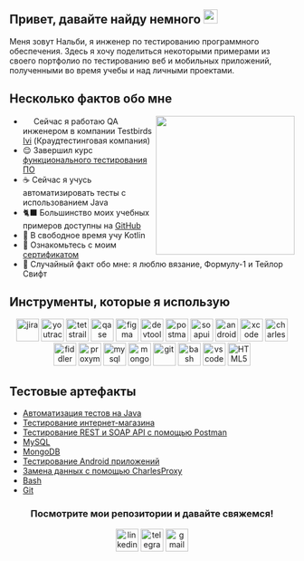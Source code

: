 <h2>Привет, давайте найду немного <img src="https://em-content.zobj.net/source/microsoft-teams/363/lady-beetle_1f41e.png" height="25" ></h2>
<p>Меня зовут Нальби, я инженер по тестированию программного обеспечения. Здесь я хочу поделиться некоторыми примерами из своего портфолио по тестированию веб и мобильных приложений, полученными во время учебы и над личными проектами.</p>

<h2>Несколько фактов обо мне</h2>
<img align="right" src="https://i.pinimg.com/originals/d2/12/ce/d212ce4c95954faf7427fbe941a554f8.gif" height="245">
<ul>
<li> <img src="https://seeklogo.com/images/I/ivi-logo-DBB3F958F7-seeklogo.com.png" height="15" ></h2> Сейчас я работаю QA инженером в компании Testbirds <a href="https://www.ivi.ru/">Ivi</a> (Краудтестинговая компания)</li>
<li> 😌 Завершил курс <a href="https://drive.google.com/file/d/1ZLaE_vsG-bdGf0pZxbhCldgChWrZ3Nn5/view?usp=sharing(https://drive.google.com/file/d/1X_qct9ZZ9OFw0f68RcEdED_Jc0qPHBll/view?usp=sharing">функционального тестирования ПО</a></li>
<li> ☕ Сейчас я учусь автоматизировать тесты с использованием Java</li>
<li> 🐈‍⬛ Большинство моих учебных примеров доступны на <a href="https://github.com/nalbilee">GitHub</a></li>
<li> 📖 В свободное время учу Kotlin</li>
<li>📙 Ознакомьтесь с моим <a href="https://stepik.org/cert/2613469](https://drive.google.com/file/d/1X_qct9ZZ9OFw0f68RcEdED_Jc0qPHBll/view?usp=sharing">сертификатом</a></li>
<li>🧣 Случайный факт обо мне: я люблю вязание, Формулу-1 и Тейлор Свифт</li>
</ul>
<h2>Инструменты, которые я использую</h2>
<p align="center">
<img src="https://cdn.jsdelivr.net/gh/devicons/devicon/icons/jira/jira-original.svg" title="jira" alt="jira" width="40" height="40"/>
<img src="https://upload.wikimedia.org/wikipedia/commons/thumb/8/8d/YouTrack_Icon.svg/1024px-YouTrack_Icon.svg.png?20200803082248" title="youtrack" alt="youtrack" width="40" height="40"/>
<img src="https://codahosted.io/packs/21236/unversioned/assets/LOGO/ba1091c59bab89cd2fd0f289622731fe16113d7b00905abe64759c313a4b73b76c1b0426076ed76cb74752234c734131df46992d5b8b48fc13e264240e4f7119f736cfeb64df36ded54b5cbf6198b9cadedf18dd0cac5c7dbcd16e6336c29363cd1292ba" title="testrail" alt="tetstrail" width="40" height="40"/>
<img src="https://luna1.co/eb0187.png" title="qase" alt="qase" width="40" height="40"/>
<img src="https://cdn.jsdelivr.net/gh/devicons/devicon/icons/figma/figma-original.svg" title="figma" alt="figma" width="40" height="40"/>
<img src="https://d33wubrfki0l68.cloudfront.net/38b5c953a4667366685d55db55d057c86db1fc54/a0fdc/static/acae6b24d940347661ca901ea07f47c1/chrome-dev-logo-icon.png" title="devtools" alt="devtools" width="40" height="40"/>
<img src="https://www.svgrepo.com/show/354202/postman-icon.svg" title="postman" alt="postman" width="40" height="40"/>
<img src="https://encrypted-tbn0.gstatic.com/images?q=tbn:ANd9GcTDLj-17hLuPse4K5lo4VLNFRn89rjLSB-KKIZMdNjB0Q&s" title="soapui" alt="soapui" width="40" height="40"/>
 <img src="https://cdn.jsdelivr.net/gh/devicons/devicon/icons/androidstudio/androidstudio-original.svg" title="android-studio" alt="android-studio" width="40" height="40"/>
<img src="https://cdn.jsdelivr.net/gh/devicons/devicon/icons/xcode/xcode-original.svg" title="xcode" alt="xcode" width="40" height="40"/>
<img src="https://cdn.icon-icons.com/icons2/3053/PNG/512/charles_proxy_macos_bigsur_icon_190302.png" title="charles-proxy" alt="charles-proxy" width="40" height="40"/>
<img src="https://www.megaleechers.com/storage/Fiddler-Everywhere-Icon.png" title="fiddler" alt="fiddler" width="40" height="40"/>
<img src="https://ph-files.imgix.net/f1aba60e-b071-4afd-bde6-7c123853a3ae.png?auto=format" title="proxyman" alt="proxyman" width="40" height="40"/>
<img src="https://cdn.jsdelivr.net/gh/devicons/devicon/icons/mysql/mysql-original.svg" title="mysql" alt="mysql" width="40" height="40"/>
<img src="https://cdn.jsdelivr.net/gh/devicons/devicon/icons/mongodb/mongodb-original.svg" title="mongodb" alt="mongodb" width="40" height="40"/>
<img src="https://cdn.jsdelivr.net/gh/devicons/devicon/icons/git/git-original.svg" title="git" alt="git" width="40" height="40"/>
<img src="https://upload.wikimedia.org/wikipedia/commons/thumb/4/4b/Bash_Logo_Colored.svg/1024px-Bash_Logo_Colored.svg.png?20180723054350" title="bash" alt="bash" width="40" height="40"/>
<img src="https://cdn.jsdelivr.net/gh/devicons/devicon/icons/vscode/vscode-original.svg" title="vscode" alt="vscode" width="40" height="40"/>
<img src="https://cdn-icons-png.flaticon.com/512/919/919827.png" title="HTML5" alt="HTML5" width="40" height="40"/>
</p>
<h2>Тестовые артефакты</h2>
<p> 
 <ul>
  <li>  <a href="https://github.com/nalbilee/JavaTestAutomation/tree/master">Автоматизация тестов на Java</a>  </li>
<li>  <a href="https://github.com/nalbilee/web_testing">Тестирование интернет-магазина</a>  </li>
<li>  <a href="https://github.com/nalbilee/api_testing">Тестирование REST и SOAP API с помощью Postman</a>   </li>
<li> <a href="https://github.com/nalbilee/sql">MySQL</a>   </li>
<li>  <a href="https://github.com/nalbilee/mongodb">MongoDB</a>  </li>
<li>  <a href="https://github.com/nalbilee/mobile_testing">Тестирование Android приложений</a>   </li>
<li> <a href="https://github.com/nalbilee/charlesproxy">Замена данных с помощью CharlesProxy</a>  </li>
<li> <a href="https://github.com/nalbilee/bash">Bash</a>  </li>
<li> <a href="https://github.com/nalbilee/git">Git</a> </li>
</ul>
</p>
<h3 align="center">Посмотрите мои репозитории и давайте свяжемся!</h3>
<p align="center">
<a href= "https://www.linkedin.com/in/nalbi-matsov-750545334/"><img src="https://img.icons8.com/?size=512&id=13930&format=png" width="40" height="40" alt="linkedin"/></a>
<a href= "https://t.me/Nalbi_Matsov"><img src="https://img.icons8.com/?size=512&id=63306&format=png" width="40" height="40" alt="telegram"/></a>
<a href= "mailto:nalbimatsov@gmail.com"><img src="https://img.icons8.com/?size=512&id=P7UIlhbpWzZm&format=png" width="40" height="40" alt="gmail"/></a>
</p>
